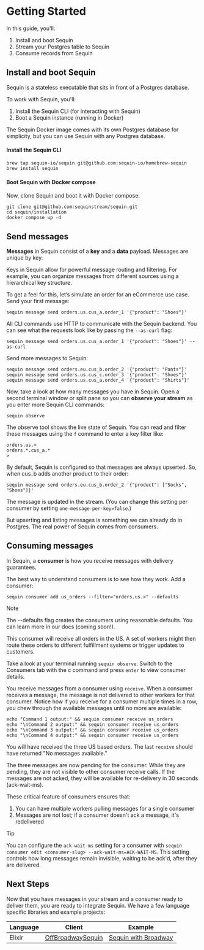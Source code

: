 # Getting Started

In this guide, you'll:

1. Install and boot Sequin
2. Stream your Postgres table to Sequin
3. Consume records from Sequin

## Install and boot Sequin

Sequin is a stateless executable that sits in front of a Postgres database.

To work with Sequin, you'll:

1. Install the Sequin CLI (for interacting with Sequin)
2. Boot a Sequin instance (running in Docker)

The Sequin Docker image comes with its own Postgres database for simplicity, but you can use Sequin with any Postgres database.

#### Install the Sequin CLI

```
brew tap sequin-io/sequin git@github.com:sequin-io/homebrew-sequin
brew install sequin
```

#### Boot Sequin with Docker compose

Now, clone Sequin and boot it with Docker compose:

```
git clone git@github.com:sequinstream/sequin.git
cd sequin/installation
docker compose up -d
```

## Send messages

**Messages** in Sequin consist of a **key** and a **data** payload. Messages are unique by key.

Keys in Sequin allow for powerful message routing and filtering. For example, you can organize messages from different sources using a hierarchical key structure.

To get a feel for this, let’s simulate an order for an eCommerce use case. Send your first message:

```
sequin message send orders.us.cus_a.order_1 '{"product": "Shoes"}'
```

All CLI commands use HTTP to communicate with the Sequin backend. You can see what the requests look like by passing the `--as-curl` flag:

```
sequin message send orders.us.cus_a.order_1 '{"product": "Shoes"}' --as-curl
```

Send more messages to Sequin:

```
sequin message send orders.eu.cus_b.order_2 '{"product": "Pants"}'
sequin message send orders.us.cus_c.order_3 '{"product": "Shoes"}'
sequin message send orders.us.cus_a.order_4 '{"product": "Shirts"}'
```

Now, take a look at how many messages you have in Sequin. Open a second terminal window or split pane so you can **observe your stream** as you enter more Sequin CLI commands:

```
sequin observe
```

The observe tool shows the live state of Sequin. You can read and filter these messages using the `f` command to enter a key filter like:

```
orders.us.>
orders.*.cus_a.*
>
```

By default, Sequin is configured so that messages are always upserted. So, when cus_b adds another product to their order:

```
sequin message send orders.eu.cus_b.order_2 '{"product": ["Socks", "Shoes"]}'
```

The message is updated in the stream. (You can change this setting per consumer by setting `one-message-per-key=false`.)

But upserting and listing messages is something we can already do in Postgres. The real power of Sequin comes from consumers.

## Consuming messages

In Sequin, a **consumer** is how you receive messages with delivery guarantees.

The best way to understand consumers is to see how they work. Add a consumer:

```
sequin consumer add us_orders --filter="orders.us.>" --defaults
```

> [!NOTE]
> The --defaults flag creates the consumers using reasonable defaults. You can learn more in our docs (coming soon!).

This consumer will receive all orders in the US. A set of workers might then route these orders to different fulfillment systems or trigger updates to customers.

Take a look at your terminal running `sequin observe`. Switch to the Consumers tab with the c command and press `enter` to view consumer details.

You receive messages from a consumer using `receive`. When a consumer receives a message, the message is not delivered to other workers for that consumer. Notice how if you receive for a consumer multiple times in a row, you chew through the available messages until no more are available:

```
echo "Command 1 output:" && sequin consumer receive us_orders
echo "\nCommand 2 output:" && sequin consumer receive us_orders
echo "\nCommand 3 output:" && sequin consumer receive us_orders
echo "\nCommand 4 output:" && sequin consumer receive us_orders
```

You will have received the three US based orders. The last `receive` should have returned "No messages available."

The three messages are now pending for the consumer. While they are pending, they are not visible to other consumer receive calls. If the messages are not acked, they will be available for re-delivery in 30 seconds (ack-wait-ms).

These critical feature of consumers ensures that:

1. You can have multiple workers pulling messages for a single consumer
2. Messages are not lost; if a consumer doesn't ack a message, it's redelivered

> [!TIP]
> You can configure the `ack-wait-ms` setting for a consumer with `sequin consumer edit <consumer-slug> --ack-wait-ms=ACK-WAIT-MS`. This setting controls how long messages remain invisible, waiting to be ack'd, after they are delivered.

## Next Steps

Now that you have messages in your stream and a consumer ready to deliver them, you are ready to integrate Sequin. We have a few language specific libraries and example projects:

| Language | Client                                                                   | Example                                                                                           |
| -------- | ------------------------------------------------------------------------ | ------------------------------------------------------------------------------------------------- |
| Elixir   | [OffBroadwaySequin](https://github.com/sequinstream/off_broadway_sequin) | [Sequin with Broadway](https://github.com/sequinstream/sequin/tree/main/examples/elixir_broadway) |
